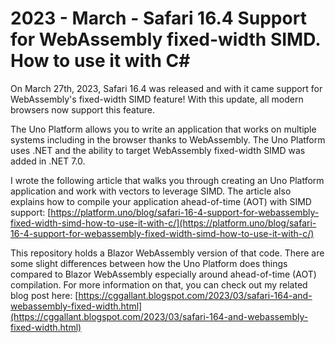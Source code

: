 # 2023 - March - Safari 16.4 Support for WebAssembly fixed-width SIMD. How to use it with C#
  
  On March 27th, 2023, Safari 16.4 was released and with it came support for WebAssembly's fixed-width SIMD feature! With this update, all modern browsers now support this feature.

  The Uno Platform allows you to write an application that works on multiple systems including in the browser thanks to WebAssembly. The Uno Platform uses .NET and the ability to target WebAssembly fixed-width SIMD was added in .NET 7.0.

  I wrote the following article that walks you through creating an Uno Platform application and work with vectors to leverage SIMD. The article also explains how to compile your application ahead-of-time (AOT) with SIMD support: [https://platform.uno/blog/safari-16-4-support-for-webassembly-fixed-width-simd-how-to-use-it-with-c/](https://platform.uno/blog/safari-16-4-support-for-webassembly-fixed-width-simd-how-to-use-it-with-c/)


  This repository holds a Blazor WebAssembly version of that code. There are some slight differences between how the Uno Platform does things compared to Blazor WebAssembly especially around ahead-of-time (AOT) compilation. For more information on that, you can check out my related blog post here: [https://cggallant.blogspot.com/2023/03/safari-164-and-webassembly-fixed-width.html](https://cggallant.blogspot.com/2023/03/safari-164-and-webassembly-fixed-width.html)